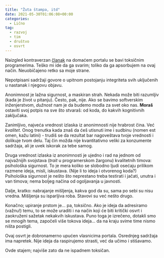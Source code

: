```yaml
---
title: "Žuta štampa, itd"
date: 2021-05-30T01:06:08+00:00
categories:
  - Lično
tag:
  - razvoj
  - tim
  - društvo
  - osvrt
---
```


Naizgled kontraverzan [članak](https://startit.rs/tipovi-toksicnih-programera-i-loseg-rukovodenja-zbog-kog-se-raspadaju-timovi/) na domaćem portalu se bavi toksičnim programerima. Teško mi ide da ga svarim; toliko da ga apsorbujem na ovaj način. Neuobičajeno retko sa moje strane.

<!--more-->

Nepotpisani sadržaji govore o upitnom postojanju integriteta svih uključenih u nastanak i njegovu objavu.

Anonimnost je lažna sigurnost, a maskiran strah. Nekada može biti razumljiv (kada je život u pitanju). Često, pak, nije. Ako se bavimo softverskim inženjerstvom, _dužnost_ nam je da budemo modla za svet oko nas. **Moraš** ostaviti svoj potpis na sve što stvaraš: od koda, do kakvih kognitivnih zaključaka.

Zanimljivo, najveća vrednost izlaska iz anonimnosti nije hrabrost čina. Već _kvalitet_. Onog trenutka kada znaš da ćeš utisnuti ime i sudbinu (nomen est omen, kažu latini) - trudiš se da rezultat bar nagoveštava tvoje vrednosti i dolikuje tvom delu. Taj čin možda nije kvantitativno veliki za konzumente sadržaja, ali je uvek iskorak za tebe samog.

Druga vrednost izlaska iz anonimnosti je ujedno i rad na jednom od najvažnijih svojstava (_trait_ u programerskom žargonu) kvalitetnih timova: psihološka sigurnost. To je mera koliko se slobodno ljudi osećaju prilikom razmene ideja, misli, iskustava. (Nije li to ideja i otvorenog koda?) Psihološka sigurnost je nešto što neprestano treba testirati i jačati, unutra i van timova; nema boljeg načina od ogoljavanja u javnosti.

Dalje, kratko: nabrajanje mišljenja, kakva god da su, sama po sebi su nisu vredna. Mišljenja su isparljiva roba. Stavovi su već nešto drugo.

Konačno; upiranje prstom je... pa, toksično. Ako je ideja da adresiramo (važnu!) temu, to se može uraditi i na način koji će biti kritički osvrt i zaokruženi sažetak nekakvih iskustava. Puno toga je izrečeno, dotakli smo se mnogih tema, započeli više tokova ideja... da na kraju svime time nismo ništa postigli.

Ovaj osvrt je dobronamerno upućen vlasnicima portala. Osrednjeg sadržaja ima napretek. Nije ideja da raspirujemo strasti, već da učimo i stišavamo.

Ovde stajem; najviše zato da ne ispadnem toksičan.
